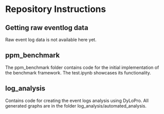 # Repository Instructions

## Getting raw eventlog data
Raw event log data is not available here yet.

## ppm_benchmark
The ppm_benchmark folder contains code for the initial implementation of the benchmark framework. The test.ipynb 
showcases its functionality.

## log_analysis
Contains code for creating the event logs analysis using DyLoPro. All generated graphs are in the folder log_analysis/automated_analysis.
